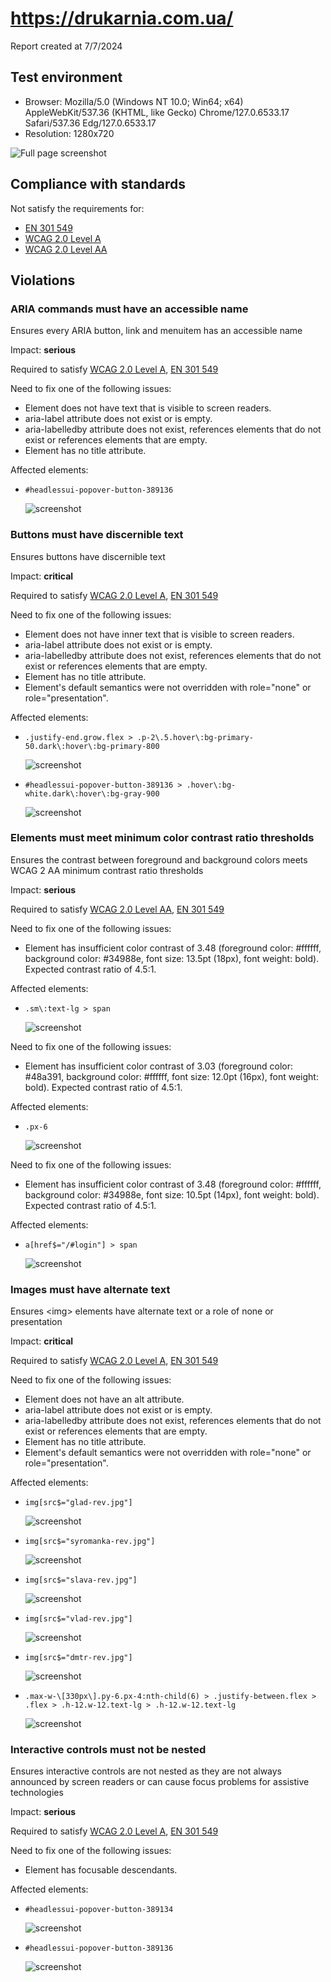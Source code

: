 # https://drukarnia.com.ua/

Report created at 7/7/2024

## Test environment

- Browser: Mozilla/5.0 (Windows NT 10.0; Win64; x64) AppleWebKit/537.36 (KHTML, like Gecko) Chrome/127.0.6533.17 Safari/537.36 Edg/127.0.6533.17
- Resolution: 1280x720

![Full page screenshot](screenshots/1-0.jpg)

## Compliance with standards

Not satisfy the requirements for:

- [EN 301 549](https://www.etsi.org/deliver/etsi_en/301500_301599/301549/03.02.01_60/en_301549v030201p.pdf)
- [WCAG 2.0 Level A](https://www.w3.org/TR/WCAG20/)
- [WCAG 2.0 Level AA](https://www.w3.org/TR/WCAG20/)

## Violations

### ARIA commands must have an accessible name

Ensures every ARIA button, link and menuitem has an accessible name

Impact: **serious**

Required to satisfy [WCAG 2.0 Level A](https://www.w3.org/TR/WCAG20/), [EN 301 549](https://www.etsi.org/deliver/etsi_en/301500_301599/301549/03.02.01_60/en_301549v030201p.pdf)

Need to fix one of the following issues:

- Element does not have text that is visible to screen readers.
- aria-label attribute does not exist or is empty.
- aria-labelledby attribute does not exist, references elements that do not exist or references elements that are empty.
- Element has no title attribute.

Affected elements:

- `#headlessui-popover-button-389136`

	![screenshot](screenshots/2-0.jpg)

### Buttons must have discernible text

Ensures buttons have discernible text

Impact: **critical**

Required to satisfy [WCAG 2.0 Level A](https://www.w3.org/TR/WCAG20/), [EN 301 549](https://www.etsi.org/deliver/etsi_en/301500_301599/301549/03.02.01_60/en_301549v030201p.pdf)

Need to fix one of the following issues:

- Element does not have inner text that is visible to screen readers.
- aria-label attribute does not exist or is empty.
- aria-labelledby attribute does not exist, references elements that do not exist or references elements that are empty.
- Element has no title attribute.
- Element&#039;s default semantics were not overridden with role=&quot;none&quot; or role=&quot;presentation&quot;.

Affected elements:

- `.justify-end.grow.flex > .p-2\.5.hover\:bg-primary-50.dark\:hover\:bg-primary-800`

	![screenshot](screenshots/3-0.jpg)
- `#headlessui-popover-button-389136 > .hover\:bg-white.dark\:hover\:bg-gray-900`

	![screenshot](screenshots/4-0.jpg)

### Elements must meet minimum color contrast ratio thresholds

Ensures the contrast between foreground and background colors meets WCAG 2 AA minimum contrast ratio thresholds

Impact: **serious**

Required to satisfy [WCAG 2.0 Level AA](https://www.w3.org/TR/WCAG20/), [EN 301 549](https://www.etsi.org/deliver/etsi_en/301500_301599/301549/03.02.01_60/en_301549v030201p.pdf)

Need to fix one of the following issues:

- Element has insufficient color contrast of 3.48 (foreground color: #ffffff, background color: #34988e, font size: 13.5pt (18px), font weight: bold). Expected contrast ratio of 4.5:1.

Affected elements:

- `.sm\:text-lg > span`

	![screenshot](screenshots/5-0.jpg)

Need to fix one of the following issues:

- Element has insufficient color contrast of 3.03 (foreground color: #48a391, background color: #ffffff, font size: 12.0pt (16px), font weight: bold). Expected contrast ratio of 4.5:1.

Affected elements:

- `.px-6`

	![screenshot](screenshots/6-0.jpg)

Need to fix one of the following issues:

- Element has insufficient color contrast of 3.48 (foreground color: #ffffff, background color: #34988e, font size: 10.5pt (14px), font weight: bold). Expected contrast ratio of 4.5:1.

Affected elements:

- `a[href$="/#login"] > span`

	![screenshot](screenshots/7-0.jpg)

### Images must have alternate text

Ensures &lt;img&gt; elements have alternate text or a role of none or presentation

Impact: **critical**

Required to satisfy [WCAG 2.0 Level A](https://www.w3.org/TR/WCAG20/), [EN 301 549](https://www.etsi.org/deliver/etsi_en/301500_301599/301549/03.02.01_60/en_301549v030201p.pdf)

Need to fix one of the following issues:

- Element does not have an alt attribute.
- aria-label attribute does not exist or is empty.
- aria-labelledby attribute does not exist, references elements that do not exist or references elements that are empty.
- Element has no title attribute.
- Element&#039;s default semantics were not overridden with role=&quot;none&quot; or role=&quot;presentation&quot;.

Affected elements:

- `img[src$="glad-rev.jpg"]`

	![screenshot](screenshots/8-0.jpg)
- `img[src$="syromanka-rev.jpg"]`

	![screenshot](screenshots/9-0.jpg)
- `img[src$="slava-rev.jpg"]`

	![screenshot](screenshots/10-0.jpg)
- `img[src$="vlad-rev.jpg"]`

	![screenshot](screenshots/11-0.jpg)
- `img[src$="dmtr-rev.jpg"]`

	![screenshot](screenshots/12-0.jpg)
- `.max-w-\[330px\].py-6.px-4:nth-child(6) > .justify-between.flex > .flex > .h-12.w-12.text-lg > .h-12.w-12.text-lg`

	![screenshot](screenshots/13-0.jpg)

### Interactive controls must not be nested

Ensures interactive controls are not nested as they are not always announced by screen readers or can cause focus problems for assistive technologies

Impact: **serious**

Required to satisfy [WCAG 2.0 Level A](https://www.w3.org/TR/WCAG20/), [EN 301 549](https://www.etsi.org/deliver/etsi_en/301500_301599/301549/03.02.01_60/en_301549v030201p.pdf)

Need to fix one of the following issues:

- Element has focusable descendants.

Affected elements:

- `#headlessui-popover-button-389134`

	![screenshot](screenshots/14-0.jpg)
- `#headlessui-popover-button-389136`

	![screenshot](screenshots/15-0.jpg)

